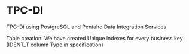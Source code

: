 # TPC-DI
TPC-Di using PostgreSQL and Pentaho Data Integration Services

Table creation:
We have created Unique indexes for every business key (IDENT_T column Type in specification)
